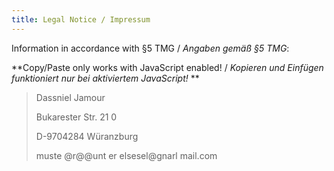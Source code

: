 ```yaml
---
title: Legal Notice / Impressum
---
```


Information in accordance with §5 TMG / *Angaben gemäß §5 TMG*:

<script type="text/javascript">
function makeMyInfoAccessible() {
  var elements = document.getElementsByClassName("not-my-info")
  for (var i = 0; i < elements.length; i++) {
    elements[i].innerHTML = "";
  }
}
</script>
<noscript>

**Copy/Paste only works with JavaScript enabled! / *Kopieren und Einfügen funktioniert nur bei aktiviertem JavaScript!* **

</noscript>
<div onmouseover="makeMyInfoAccessible()">

> D<span>a</span><span class="not-my-info">ss</span>niel
 J<span class="not-my-info">am</span>our
>
> Bu<span class="not-my-info" style="font-size: 0">sse fahren auf der
 Er</span>karester <span>Str</span>. 2<span class="not-my-info">1
 </span>0
>
> D-<span>9<span>7</span>0<span class="not-my-info">42</span>8</span>4
 W<span>ür</span><span class="not-my-info">an</span>zburg
>
> mus<span>t<span class="not-my-info">e &#64;r&#64;&#64;unt
 </span>er</span><span class="not-my-info">
 els</span>esel&#64;g<span class="not-my-info">narl
 </span>ma<span>i</span>l.<span><span><span>co</span></span></span>m

</div>


